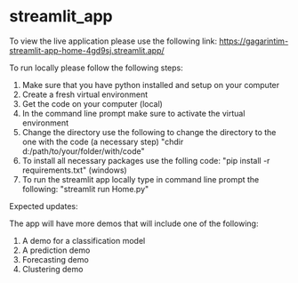# streamlit_app

To view the live application please use the following link:
https://gagarintim-streamlit-app-home-4gd9sj.streamlit.app/

To run locally please follow the following steps:

1) Make sure that you have python installed and setup on your computer
2) Create a fresh virtual environment
3) Get the code on your computer (local)
4) In the command line prompt make sure to activate the virtual environment
5) Change the directory use the following to change the directory
 to the one with the code (a necessary step) "chdir d:/path/to/your/folder/with/code"
6) To install all necessary packages use the folling code: "pip install -r requirements.txt" (windows)
7) To run the streamlit app locally type in command line prompt the following: "streamlit run Home.py"

Expected updates:

The app will have more demos that will include one of the following:

1) A demo for a classification model
2) A prediction demo
3) Forecasting demo
4) Clustering demo
